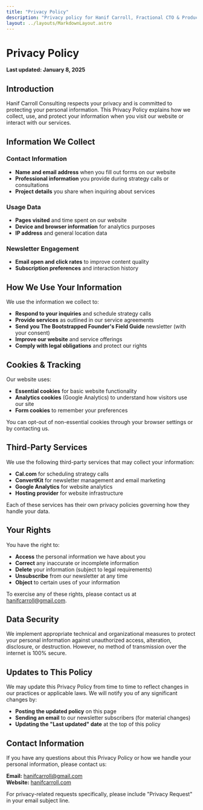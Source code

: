 ```yaml
---
title: "Privacy Policy"
description: "Privacy policy for Hanif Carroll, Fractional CTO & Product Partner. Learn how we handle your personal information and protect your privacy when using our services."
layout: ../layouts/MarkdownLayout.astro
---
```


# Privacy Policy

**Last updated: January 8, 2025**

## Introduction

Hanif Carroll Consulting respects your privacy and is committed to protecting your personal information. This Privacy Policy explains how we collect, use, and protect your information when you visit our website or interact with our services.

## Information We Collect

### Contact Information
- **Name and email address** when you fill out forms on our website
- **Professional information** you provide during strategy calls or consultations
- **Project details** you share when inquiring about services

### Usage Data
- **Pages visited** and time spent on our website
- **Device and browser information** for analytics purposes
- **IP address** and general location data

### Newsletter Engagement
- **Email open and click rates** to improve content quality
- **Subscription preferences** and interaction history

## How We Use Your Information

We use the information we collect to:

- **Respond to your inquiries** and schedule strategy calls
- **Provide services** as outlined in our service agreements
- **Send you The Bootstrapped Founder's Field Guide** newsletter (with your consent)
- **Improve our website** and service offerings
- **Comply with legal obligations** and protect our rights

## Cookies & Tracking

Our website uses:

- **Essential cookies** for basic website functionality
- **Analytics cookies** (Google Analytics) to understand how visitors use our site
- **Form cookies** to remember your preferences

You can opt-out of non-essential cookies through your browser settings or by contacting us.

## Third-Party Services

We use the following third-party services that may collect your information:

- **Cal.com** for scheduling strategy calls
- **ConvertKit** for newsletter management and email marketing
- **Google Analytics** for website analytics
- **Hosting provider** for website infrastructure

Each of these services has their own privacy policies governing how they handle your data.

## Your Rights

You have the right to:

- **Access** the personal information we have about you
- **Correct** any inaccurate or incomplete information
- **Delete** your information (subject to legal requirements)
- **Unsubscribe** from our newsletter at any time
- **Object** to certain uses of your information

To exercise any of these rights, please contact us at hanifcarroll@gmail.com.

## Data Security

We implement appropriate technical and organizational measures to protect your personal information against unauthorized access, alteration, disclosure, or destruction. However, no method of transmission over the internet is 100% secure.

## Updates to This Policy

We may update this Privacy Policy from time to time to reflect changes in our practices or applicable laws. We will notify you of any significant changes by:

- **Posting the updated policy** on this page
- **Sending an email** to our newsletter subscribers (for material changes)
- **Updating the "Last updated" date** at the top of this policy

## Contact Information

If you have any questions about this Privacy Policy or how we handle your personal information, please contact us:

**Email:** hanifcarroll@gmail.com  
**Website:** [hanifcarroll.com](https://hanifcarroll.com)

For privacy-related requests specifically, please include "Privacy Request" in your email subject line.